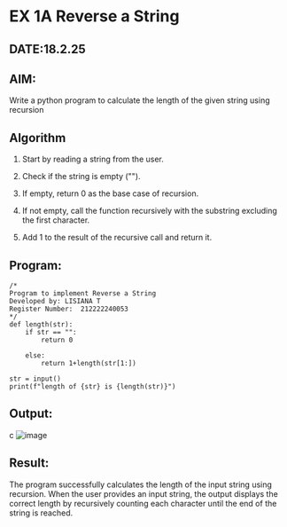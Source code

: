# EX 1A Reverse a String
## DATE:18.2.25
## AIM:
Write a python program to calculate the length of the given string using recursion

## Algorithm
1. Start by reading a string from the user.

2. Check if the string is empty ("").

3. If empty, return 0 as the base case of recursion.

4. If not empty, call the function recursively with the substring excluding the first character.

5. Add 1 to the result of the recursive call and return it.
  

## Program:
```
/*
Program to implement Reverse a String
Developed by: LISIANA T
Register Number:  212222240053
*/
def length(str):
    if str == "":
        return 0
    
    else:
        return 1+length(str[1:])
        
str = input()
print(f"length of {str} is {length(str)}")
```

## Output:
c
![image](https://github.com/user-attachments/assets/6834f717-db14-40c1-879f-8f3e6c330e98)



## Result:
The program successfully calculates the length of the input string using recursion. When the user provides an input string, the output displays the correct length by recursively counting each character until the end of the string is reached.
